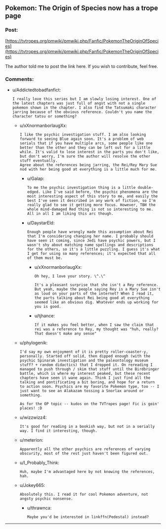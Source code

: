 ## Pokemon: The Origin of Species now has a trope page

### Post:

[https://tvtropes.org/pmwiki/pmwiki.php/Fanfic/PokemonTheOriginOfSpecies](https://tvtropes.org/pmwiki/pmwiki.php/Fanfic/PokemonTheOriginOfSpecies)

The author told me to post the link here. If you wish to contribute, feel free.

### Comments:

- u/Addictedtobadfanfict:
  ```
  I really love this series but I am slowly losing interest. One of the latest chapters was just full of angst with not a single pokemon shown in the chapter. I also find the Tatsumaki character jarring because of the obvious reference. Couldn't you name the character tatsu or something?
  ```

  - u/xXnormanborlaugXx:
    ```
    I like the psychic investigation stuff. I am also looking forward to seeing Blue again soon. It's a problem of web serials that if you have multiple arcs, some people like one better than the other and they can be left out for a little while. It's valid to lose interest in the parts you don't like, but don't worry, I'm sure the author will resolve the other stuff eventually.   
    Agree about the references being jarring, the Rei/Rey Mary Sue nod with her being good at everything is a little much for me.
    ```

    - u/Galap:
      ```
      To me the psychic investigation thing is a little double-edged. Like I've said before, the psychic phenomena are the most interesting aspect of this story to me, and easily the best I've seen it described in any work of fiction, so I'm really glad to see it getting more focus. However, TBH the whole mind-damaged Red thing is not so interesting to me. All in all I am liking this arc though.
      ```

    - u/DaystarEld:
      ```
      Enough people have wrongly made this assumption about Rei that I'm considering changing her name. I probably should have seen it coming, since Jedi have psychic powers, but I wasn't shy about matching name spellings and descriptions for the others, so it's a little puzzling. I guess it's what I get for using so many references; it's expected that all of them must be.
      ```

      - u/xXnormanborlaugXx:
        ```
        Oh hey, I love your story. \^.\^

        It's a pleasant surprise that she isn't a Rey reference. But yeah, maybe the people saying Rey is a Mary Sue isn't as loud on your parts of the internet? When I read it, the parts talking about Rei being good at everything seemed like an obvious dig. Whatever ends up working for you is good.
        ```

      - u/tjhance:
        ```
        If it makes you feel better, when I saw the claim that rei was a reference to Rey, my thought was "huh, really? That doesn't make any sense"
        ```

  - u/phylogenik:
    ```
    I'd say my own enjoyment of it is pretty roller-coaster-y, personally. Started off solid, then dipped enough (with the psychic Spinarak investigation and the paleontology museum stuff? + random didactics) that I dropped it. On rereading I managed to push through / skim that stuff until the Birdbringer battle, which is where my interest peaked, but these recent chapters have seen it wane again. Think I just find all the talking and pontificating a bit boring, and hope for a return to action soon. Psychics are my favorite Pokemon type, too -- I just want to see an Alakazam tossing a Snorlax around or something.

    As for the OP topic -- kudos on the TVTropes page! Fic is goin' places! :D
    ```

  - u/wizzwizz4:
    ```
    It's good for reading in a bookish way, but not in a serially way. I find it interesting, though.
    ```

  - u/meterion:
    ```
    Apparently all the other psychics are references of varying obscurity, most of the rest just haven't been figured out.
    ```

  - u/I_Probably_Think:
    ```
    Huh, maybe I'm advantaged here by not knowing the references, hah.
    ```

  - u/Jokey665:
    ```
    Absolutely this. I read it for cool Pokemon adventure, not angsty psychic nonsense.
    ```

    - u/thrawnca:
      ```
      Maybe you'd be interested in linkffn(Pedestal) instead?
      ```

---

